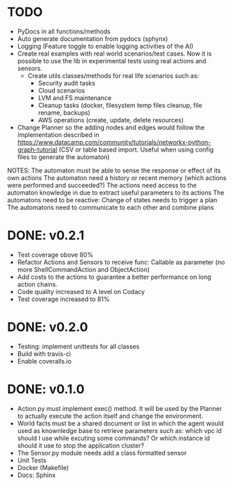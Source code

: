# TODO


* PyDocs in all functions/methods
* Auto generate documentation from pydocs (sphynx)
* Logging (Feature toggle to enable logging activities of the AI)
* Create real examples with real world scenarios/test cases. Now it is possible to use the lib in experimental tests using real actions and sensors.
  * Create utils classes/methods for real life scenarios such as:
    - Security audit tasks
    - Cloud scenarios
    - LVM and FS maintenance
    - Cleanup tasks (docker, filesystem temp files cleanup, file rename, backups)
    - AWS operations (create, update, delete resources)
* Change Planner so the adding nodes and edges would follow the implementation described in https://www.datacamp.com/community/tutorials/networkx-python-graph-tutorial (CSV or table based import. Useful when using config files to generate the automaton)

NOTES: 
    The automaton must be able to sense the response or effect of its own actions
    The automaton need a history or recent memory (which actions were performed and succeeded?)
    The actions need access to the automaton knowledge in due to extract useful parameters to its actions
    The automatons need to be reactive: Change of states needs to trigger a plan
    The automatons need to communicate to each other and combine plans

# DONE: v0.2.1
* Test coverage obove 80%
* Refactor Actions and Sensors to receive func: Callable as parameter (no more ShellCommandAction and ObjectAction)
* Add costs to the actions to guarantee a better performance on long action chains.
* Code quality increased to A level on Codacy
* Test coverage increased to 81%

# DONE: v0.2.0
* Testing: implement unittests for all classes
* Build with travis-ci
* Enable coveralls.io

# DONE: v0.1.0
* Action.py must implement exec() method. It will be used by the Planner to actually execute the action itself and change the environment.
* World facts must be a shared document or list in which the agent would used as knownledge base to retrieve parameters such as: which vpc id should I use while excuting some commands? Or which instance id should it use to stop the application cluster?
* The Sensor.py module needs add a class formatted sensor
* Unit Tests
* Docker (Makefile)
* Docs: Sphinx
